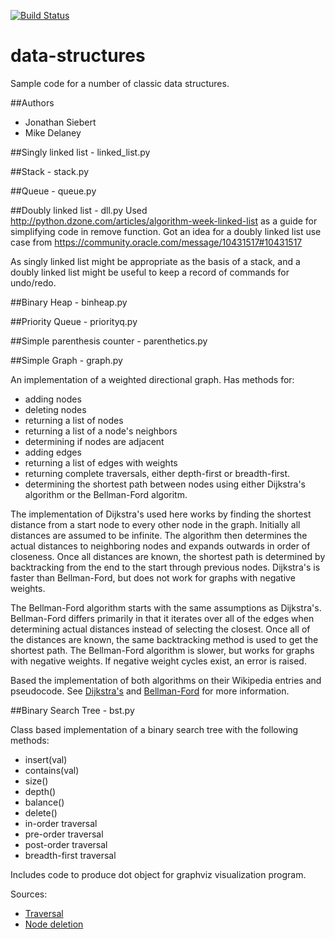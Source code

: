 [![Build Status](https://travis-ci.org/MikeDelaney/data-structures.svg?branch=master)](https://travis-ci.org/MikeDelaney/data-structures)

data-structures
===============

Sample code for a number of classic data structures.

##Authors
* Jonathan Siebert
* Mike Delaney

##Singly linked list - linked_list.py

##Stack - stack.py

##Queue - queue.py

##Doubly linked list - dll.py
Used http://python.dzone.com/articles/algorithm-week-linked-list as a guide for simplifying code in remove function.
Got an idea for a doubly linked list use case from https://community.oracle.com/message/10431517#10431517

As singly linked list might be appropriate as the basis of a stack, and a doubly linked list might be useful to keep a record of commands for undo/redo.

##Binary Heap - binheap.py

##Priority Queue - priorityq.py

##Simple parenthesis counter - parenthetics.py

##Simple Graph - graph.py

An implementation of a weighted directional graph.
Has methods for:
* adding nodes
* deleting nodes
* returning a list of nodes
* returning a list of a node's neighbors
* determining if nodes are adjacent
* adding edges
* returning a list of edges with weights
* returning complete traversals, either depth-first or breadth-first.
* determining the shortest path between nodes using either Dijkstra's algorithm or the Bellman-Ford algoritm.

The implementation of Dijkstra's used here works by finding the shortest distance from a start node to every other node in the graph. Initially all distances are assumed to be infinite. The algorithm then determines the actual distances to neighboring nodes and expands outwards in order of closeness. Once all distances are known, the shortest path is determined by backtracking from the end to the start through previous nodes. Dijkstra's is faster than Bellman-Ford, but does not work for graphs with negative weights.

The Bellman-Ford algorithm starts with the same assumptions as Dijkstra's.  Bellman-Ford differs primarily in that it iterates over all of the edges when determining actual distances instead of selecting the closest. Once all of the distances are known, the same backtracking method is used to get the shortest path. The Bellman-Ford algorithm is slower, but works for graphs with negative weights. If negative weight cycles exist, an error is raised.

Based the implementation of both algorithms on their Wikipedia entries and pseudocode. See [Dijkstra's](http://en.wikipedia.org/wiki/Dijkstra%27s_algorithm) and [Bellman-Ford](http://en.wikipedia.org/wiki/Dijkstra%27s_algorithm) for more information.

##Binary Search Tree - bst.py

Class based implementation of a binary search tree with the following methods:
* insert(val)
* contains(val)
* size()
* depth()
* balance()
* delete()
* in-order traversal
* pre-order traversal
* post-order traversal
* breadth-first traversal

Includes code to produce dot object for graphviz visualization program.

Sources:
* [Traversal](http://en.wikipedia.org/wiki/Pre-order_traversal)
* [Node deletion](http://en.wikipedia.org/wiki/Binary_search_tree#Deletion)